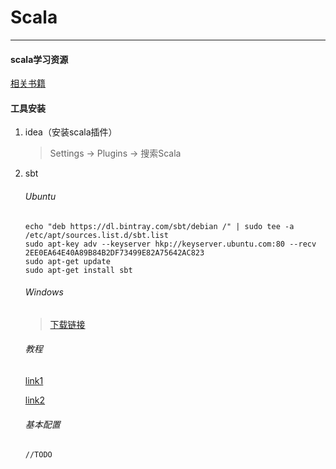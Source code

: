 # Scala

--------------------------
#### scala学习资源
[相关书籍](http://192.168.32.106:8000/Book/)


#### 工具安装
1. idea（安装scala插件）
    > Settings -> Plugins -> 搜索Scala
1. sbt
    ###### Ubuntu
    ```
    echo "deb https://dl.bintray.com/sbt/debian /" | sudo tee -a /etc/apt/sources.list.d/sbt.list
    sudo apt-key adv --keyserver hkp://keyserver.ubuntu.com:80 --recv 2EE0EA64E40A89B84B2DF73499E82A75642AC823
    sudo apt-get update
    sudo apt-get install sbt
    ```
    ###### Windows
    >[下载链接](http://www.scala-sbt.org/download.html)
    
    ###### 教程
   [link1]()
   
   [link2]()
   
   ###### 基本配置
   
   ```
   //TODO
   ```